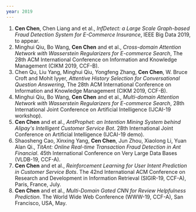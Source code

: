 ```yaml
---
year: 2019
---
```


1. **Cen Chen**, Chen Liang and et al., *InfDetect: a Large Scale Graph-based Fraud Detection System for E-Commerce Insurance*, IEEE Big Data 2019, to appear.
1. Minghui Qiu, Bo Wang, **Cen Chen** and et al., *Cross-domain Attention Network with Wasserstein Regularizers for E-commerce Search*, The 28th ACM International Conference on Information and Knowledge Management (CIKM 2019, CCF-B).
1. Chen Qu, Liu Yang, Minghui Qiu, Yongfeng Zhang, **Cen Chen**, W. Bruce Croft and Mohit Iyyer, *Attentive History Selection for Conversational Question Answering*, The 28th ACM International Conference on Information and Knowledge Management (CIKM 2019, CCF-B).
1. Minghui Qiu, Bo Wang, **Cen Chen** and et al., *Multi-domain Attention Network with Wasserstein Regularizers for E-commerce Search*, 28th International Joint Conference on Artificial Intelligence (IJCAI-19 workshop).
1. **Cen Chen** and et al., *AntProphet: an Intention Mining System behind Alipay's Intelligent Customer Service Bot*. 28th International Joint Conference on Artificial Intelligence (IJCAI-19 demo).
1. Shaosheng Cao, Xinxing Yang, **Cen Chen**, Jun Zhou, Xiaolong Li, Yuan Alan Qi., *TitAnt: Online Real-time Transaction Fraud Detection in Ant Financial*. 45th International Conference on Very Large Data Bases (VLDB-19, CCF-A).
1. **Cen Chen** and et al., *Reinforcement Learning for User Intent Prediction in Customer Service Bots*. The 42nd International ACM Conference on Research and Development in Information Retrieval (SIGIR-19, CCF-A), Paris, France, July.
1. **Cen Chen** and et al., *Multi-Domain Gated CNN for Review Helpfulness Prediction*. The World Wide Web Conference (WWW-19, CCF-A), San Francisco, USA, May.
